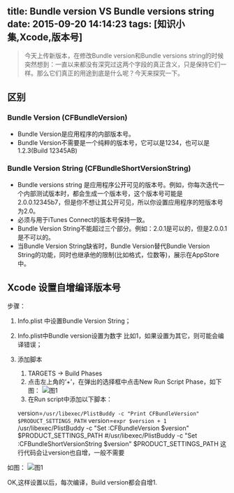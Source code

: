 ﻿title: Bundle version VS Bundle versions string
date: 2015-09-20 14:14:23
tags: [知识小集,Xcode,版本号]
---

> 今天上传新版本，在修改Bundle version和Bundle versions string的时候突然想到：一直以来都没有深究过这两个字段的真正含义，只是保持它们一样。那么它们真正的用途到底是什么呢？今天来探究一下。



## 区别
### Bundle Version (CFBundleVersion) 
- Bundle Version是应用程序的内部版本号。
- Bundle Version不需要是一个纯粹的版本号，它可以是1234，也可以是1.2.3(Build 12345AB)


### Bundle Version String (CFBundleShortVersionString) 
- Bundle versions string 是应用程序公开可见的版本号。例如，你每次迭代一个内部测试版本时，都会生成一个版本号，这个版本号可能是2.0.0.12345b7，但是你不想让其公开可见，所以你设置应用程序的短版本号为2.0。
- 必须与用于iTunes Connect的版本号保持一致。
- Bundle Version String不能超过三个部分。例如：2.0.1是可以的，但是2.0.0.1是不可以的。
- 当Bundle Version String缺省时，Bundle Version替代Bundle Version String的功能，同时也继承他的限制(比如格式，位数等)，展示在AppStore中。


##  Xcode 设置自增编译版本号
步骤：
1. Info.plist 中设置Bundle Version String；
2. Info.plist中Bundle version设置为数字 比如1，如果设置为其它，则可能会编译错误；
3. 添加脚本
    1. TARGETS -> Build Phases
    2. 点击左上角的‘+’，在弹出的选择框中点击New Run Script Phase，如下图：
    ![图1][1]
    3. 在Run script中添加以下脚本：
    

    version=`/usr/libexec/PlistBuddy -c "Print CFBundleVersion" $PRODUCT_SETTINGS_PATH`
    version=`expr $version + 1`
    /usr/libexec/PlistBuddy -c "Set :CFBundleVersion $version" $PRODUCT_SETTINGS_PATH
    #/usr/libexec/PlistBuddy -c "Set :CFBundleShortVersionString $version" $PRODUCT_SETTINGS_PATH 这行代码会让version也自增，一般不需要

如图：
![图1][2]

  [1]: http://7xlt6k.com1.z0.glb.clouddn.com/%E5%B1%8F%E5%B9%95%E5%BF%AB%E7%85%A7%202015-09-21%20%E4%B8%8B%E5%8D%883.55.49.png
  [2]: http://7xlt6k.com1.z0.glb.clouddn.com/09211611.png
  

OK,这样设置以后，每次编译，Build version都会自增1.